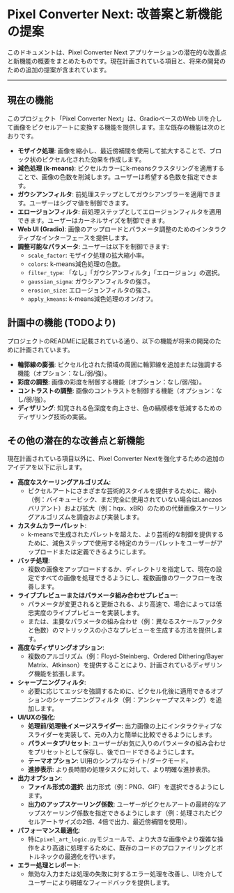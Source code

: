 # Pixel Converter Next: 改善案と新機能の提案

このドキュメントは、Pixel Converter Next アプリケーションの潜在的な改善点と新機能の概要をまとめたものです。現在計画されている項目と、将来の開発のための追加の提案が含まれています。

---
## 現在の機能

このプロジェクト「Pixel Converter Next」は、GradioベースのWeb UIを介して画像をピクセルアートに変換する機能を提供します。主な既存の機能は次のとおりです。

- **モザイク処理**: 画像を縮小し、最近傍補間を使用して拡大することで、ブロック状のピクセル化された効果を作成します。
- **減色処理 (k-means)**: ピクセルカラーにk-meansクラスタリングを適用することで、画像の色数を削減します。ユーザーは希望する色数を指定できます。
- **ガウシアンフィルタ**: 前処理ステップとしてガウシアンブラーを適用できます。ユーザーはシグマ値を制御できます。
- **エロージョンフィルタ**: 前処理ステップとしてエロージョンフィルタを適用できます。ユーザーはカーネルサイズを制御できます。
- **Web UI (Gradio)**: 画像のアップロードとパラメータ調整のためのインタラクティブなインターフェースを提供します。
- **調整可能なパラメータ**: ユーザーは以下を制御できます:
    - `scale_factor`: モザイク処理の拡大縮小率。
    - `colors`: k-means減色処理の色数。
    - `filter_type`: 「なし」「ガウシアンフィルタ」「エロージョン」の選択。
    - `gaussian_sigma`: ガウシアンフィルタの強さ。
    - `erosion_size`: エロージョンフィルタの強さ。
    - `apply_kmeans`: k-means減色処理のオン/オフ。

## 計画中の機能 (TODOより)

プロジェクトのREADMEに記載されている通り、以下の機能が将来の開発のために計画されています。

- **輪郭線の膨張**: ピクセル化された領域の周囲に輪郭線を追加または強調する機能（オプション：なし/弱/強）。
- **彩度の調整**: 画像の彩度を制御する機能（オプション：なし/弱/強）。
- **コントラストの調整**: 画像のコントラストを制御する機能（オプション：なし/弱/強）。
- **ディザリング**: 知覚される色深度を向上させ、色の縞模様を低減するためのディザリング技術の実装。

## その他の潜在的な改善点と新機能

現在計画されている項目以外に、Pixel Converter Nextを強化するための追加のアイデアを以下に示します。

- **高度なスケーリングアルゴリズム**:
    - ピクセルアートにさまざまな芸術的スタイルを提供するために、縮小（例：バイキュービック、まだ完全に使用されていない場合はLanczosバリアント）および拡大（例：hqx、xBR）のための代替画像スケーリングアルゴリズムを調査および実装します。
- **カスタムカラーパレット**:
    - k-meansで生成されたパレットを超えた、より芸術的な制御を提供するために、減色ステップで使用する特定のカラーパレットをユーザーがアップロードまたは定義できるようにします。
- **バッチ処理**:
    - 複数の画像をアップロードするか、ディレクトリを指定して、現在の設定ですべての画像を処理できるようにし、複数画像のワークフローを改善します。
- **ライブプレビューまたはパラメータ組み合わせプレビュー**:
    - パラメータが変更されると更新される、より高速で、場合によっては低忠実度のライブプレビューを実装します。
    - または、主要なパラメータの組み合わせ（例：異なるスケールファクタと色数）のマトリックスの小さなプレビューを生成する方法を提供します。
- **高度なディザリングオプション**:
    - 複数のアルゴリズム（例：Floyd-Steinberg、Ordered Dithering/Bayer Matrix、Atkinson）を提供することにより、計画されているディザリング機能を拡張します。
- **シャープニングフィルタ**:
    - 必要に応じてエッジを強調するために、ピクセル化後に適用できるオプションのシャープニングフィルタ（例：アンシャープマスキング）を追加します。
- **UI/UXの強化**:
    - **処理前/処理後イメージスライダー**: 出力画像の上にインタラクティブなスライダーを実装して、元の入力と簡単に比較できるようにします。
    - **パラメータプリセット**: ユーザーがお気に入りのパラメータの組み合わせをプリセットとして保存し、後でロードできるようにします。
    - **テーマオプション**: UI用のシンプルなライト/ダークモード。
    - **進捗表示**: より長時間の処理タスクに対して、より明確な進捗表示。
- **出力オプション**:
    - **ファイル形式の選択**: 出力形式（例：PNG、GIF）を選択できるようにします。
    - **出力のアップスケーリング係数**: ユーザーがピクセルアートの最終的なアップスケーリング係数を指定できるようにします（例：処理されたピクセルアートサイズの2倍、4倍で出力、最近傍補間を使用）。
- **パフォーマンス最適化**:
    - 特に`pixel_art_logic.py`モジュールで、より大きな画像やより複雑な操作をより高速に処理するために、既存のコードのプロファイリングとボトルネックの最適化を行います。
- **エラー処理とレポート**:
    - 無効な入力または処理の失敗に対するエラー処理を改善し、UIを介してユーザーにより明確なフィードバックを提供します。
